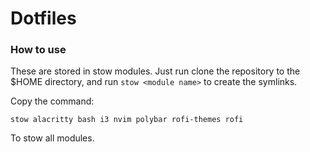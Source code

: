 # Dotfiles 

### How to use 
These are stored in stow modules. Just run clone the repository to the $HOME directory, and run `stow <module name>` to create the symlinks. 

Copy the command: 

`stow alacritty bash i3 nvim polybar rofi-themes rofi` 

To stow all modules.
